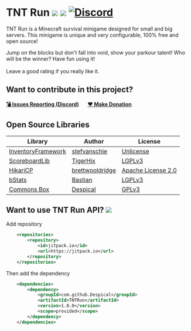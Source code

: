 # TNT Run [![](https://img.shields.io/badge/javadocs-latest-red.svg)](https://javadoc.jitpack.io/com/github/Despical/TNTRun/pre-1.0.1/javadoc/) [![](https://img.shields.io/badge/wiki-click-blue.svg)](https://github.com/Despical/TNTRun/wiki) [![Discord](https://img.shields.io/discord/719922452259668000.svg?color=7289DA&label=discord)](https://discord.gg/Vhyy4HA)
TNT Run is a Minecraft survival minigame designed for small and big servers. This minigame is unique and very configurable, 100% free and open source! 

Jump on the blocks but don't fall into void, show your parkour talent! Who will be the winner? Have fun using it! <br><br>Leave a good rating if you really like it.

## Want to contribute in this project?
[**💣 Issues Reporting (Discord)**](https://discordapp.com/invite/Vhyy4HA)&nbsp;&nbsp;&nbsp;&nbsp;&nbsp;&nbsp;[**❤ Make Donation**](https://www.patreon.com/despical)

## Open Source Libraries
| Library                                                     | Author                                          | License                                                                    |
|-------------------------------------------------------------|-------------------------------------------------|----------------------------------------------------------------------------|
| [InventoryFramework](https://github.com/stefvanschie/IF/)   | [stefvanschie](https://github.com/stefvanschie) | [Unlicense](https://github.com/stefvanschie/IF/blob/master/LICENSE)        |
| [ScoreboardLib](https://github.com/TigerHix/ScoreboardLib/) | [TigerHix](https://github.com/TigerHix)         | [LGPLv3](https://github.com/TigerHix/ScoreboardLib/blob/master/LICENSE)    |
| [HikariCP](https://github.com/brettwooldridge/HikariCP)     | [brettwooldridge](https://github.com/brettwooldridge) | [Apache License 2.0](https://github.com/brettwooldridge/HikariCP/blob/dev/LICENSE) |
| [bStats](https://github.com/Bastian/bStats-Metrics)         | [Bastian](https://github.com/Bastian)           | [LGPLv3](https://github.com/Bastian/bStats-Metrics/blob/master/LICENSE)    |
| [Commons Box](https://github.com/Despical/Commons-Box)        | [Despical](https://github.com/Despical)             | [GPLv3](https://github.com/Despical/Commons-Box/blob/master/LICENSE.md)      |


## Want to use TNT Run API? [![](https://jitpack.io/v/Despical/TNTRun.svg)](https://jitpack.io/#Despical/TNTRun)
Add repository
```xml
    <repositories>
        <repository>
            <id>jitpack.io</id>
            <url>https://jitpack.io</url>
        </repository>
    </repositories>
```
Then add the dependency
```xml
    <dependencies>
        <dependency>
            <groupId>com.github.Despical</groupId>
            <artifactId>TNTRun</artifactId>
            <version>1.0.0</version>
            <scope>provided</scope>
        </dependency>
    </dependencies>
```
